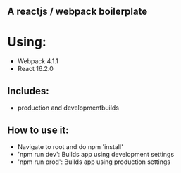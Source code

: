 ## A reactjs / webpack boilerplate
# Using:
- Webpack 4.1.1
- React 16.2.0

## Includes:
- production and developmentbuilds

## How to use it:
- Navigate to root and do npm 'install'
- 'npm run dev': Builds app using development settings
- 'npm run prod': Builds app using production settings
